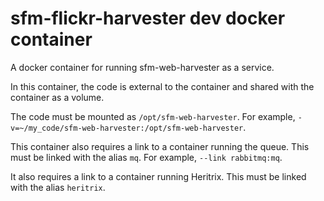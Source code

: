 # sfm-flickr-harvester dev docker container

A docker container for running sfm-web-harvester as a service.

In this container, the code is external to the container and shared with 
the container as a volume.

The code must be mounted as `/opt/sfm-web-harvester`. For example, 
`-v=~/my_code/sfm-web-harvester:/opt/sfm-web-harvester`.

This container also requires a link to a container running the queue. This
must be linked with the alias `mq`.  For example, `--link rabbitmq:mq`.

It also requires a link to a container running Heritrix. This must
be linked with the alias `heritrix`.